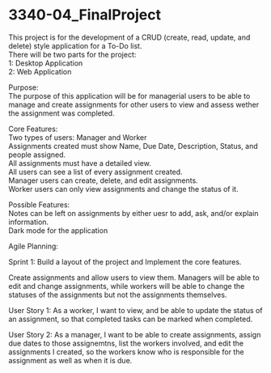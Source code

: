# 3340-04_FinalProject  
This project is for the development of a CRUD (create, read, update, and delete) style application for a To-Do list.  
There will be two parts for the project:  
1: Desktop Application  
2: Web Application  

Purpose:  
The purpose of this application will be for managerial users to be able to manage and create assignments for other users to view and assess wether the  assignment was completed.  
  
Core Features:  
Two types of users: Manager and Worker  
Assignments created must show Name, Due Date, Description, Status, and people assigned.  
All assignments must have a detailed view.  
All users can see a list of every assignment created.  
Manager users can create, delete, and edit assignments.  
Worker users can only view assignments and change the status of it.  
  
Possible Features:  
Notes can be left on assignments by either uesr to add, ask, and/or explain information.  
Dark mode for the application  

Agile Planning:

Sprint 1: Build a layout of the project and Implement the core features. 

Create assignments and allow users to view them. Managers will be able to edit and change assignments, while workers will be able to change the statuses of the assignments but not the assignments themselves.

User Story 1:  As a worker, I want to view, and be able to update the status of an assignment, so that completed tasks can be marked when completed.

User Story 2: As a manager, I want to be able to create assignments, assign due dates to those assignemtns, list the workers involved, and edit the assignments I created, so the workers know who is responsible for the assignment as well as when it is due.
